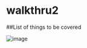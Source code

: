 # walkthru2

##List of things to be covered

![image](https://github.com/fastai-study-live-coding/walkthru2/assets/43887344/a6186fef-13ae-4e1a-a010-8a00c389eaf0)
